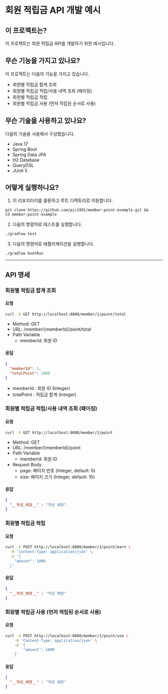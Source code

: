# 회원 적립금 API 개발 예시

## 이 프로젝트는?

이 프로젝트는 회원 적립금 API를 개발하기 위한 예시입니다.

## 무슨 기능을 가지고 있나요?

이 프로젝트는 다음의 기능을 가지고 있습니다.

- 회원별 적립금 합계 조회
- 회원별 적립금 적립/사용 내역 조회 (페이징)
- 회원별 적립금 적립
- 회원별 적립금 사용 (먼저 적립된 순서로 사용)

## 무슨 기술을 사용하고 있나요?

다음의 기술을 사용해서 구성했습니다.

- Java 17
- Spring Boot
- Spring Data JPA
- H2 Database
- QueryDSL
- JUnit 5

## 어떻게 실행하나요?

1. 이 리포지터리를 클론하고 루트 디렉토리로 이동합니다.

```shell
git clone https://github.com/pjc1991/member-point-example.git &&
cd member-point-example
```

2. 다음의 명령어로 테스트를 실행합니다.

```shell
./gradlew test
```

3. 다음의 명령어로 애플리케이션을 실행합니다.

```shell
./gradlew bootRun
```

---

## API 명세

### 회원별 적립금 합계 조회

#### 요청
```bash
curl -X GET http://localhost:8080/member/1/point/total
```

- Method: GET
- URL: /member/{memberId}/point/total
- Path Variable
  - memberId: 회원 ID

#### 응답
```json
{
  "memberId": 1,
  "totalPoint": 1000 
}
```

- memberId : 회원 ID (Integer)
- totalPoint : 적립금 합계 (Integer)

### 회원별 적립금 적립/사용 내역 조회 (페이징)

#### 요청
```bash
curl -X GET http://localhost:8080/member/1/point
```

- Method: GET
- URL: /member/{memberId}/point
- Path Variable
  - memberId: 회원 ID
- Request Body
  - page: 페이지 번호 (Integer, default: 0)
  - size: 페이지 크기 (Integer, default: 10)

#### 응답
```json
{
  "__작성_예정__" : "작성 예정"
}
```

### 회원별 적립금 적립

#### 요청
```bash
curl -X POST http://localhost:8080/member/1/point/earn \
  -H 'Content-Type: application/json' \
  -d '{
    "amount": 1000
  }'
```

#### 응답
```json
{
  "__작성_예정__" : "작성 예정"
}
```

### 회원별 적립금 사용 (먼저 적립된 순서로 사용)

#### 요청
```bash
curl -X POST http://localhost:8080/member/1/point/use \
    -H 'Content-Type: application/json' \
    -d '{
        "amount": 1000
    }'
```

#### 응답
```json
{
  "__작성_예정__" : "작성 예정"
}
```


